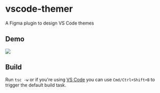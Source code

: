# vscode-themer
A Figma plugin to design VS Code themes

## Demo
<img src="./assets/demo.gif">

## Build
Run `tsc -w` or if you're using [VS Code](https://code.visualstudio.com/) you can use `Cmd/Ctrl+Shift+B` to trigger the default build task.